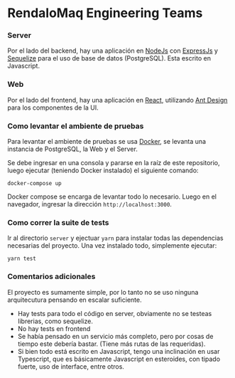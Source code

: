 # RendaloMaq Engineering Teams

### Server
Por el lado del backend, hay una aplicación en [NodeJs](https://nodejs.org/) con [ExpressJs](https://expressjs.com/) y 
[Sequelize](https://sequelize.org/) para el uso de base de datos (PostgreSQL). Esta escrito en Javascript.

### Web
Por el lado del frontend, hay una aplicación en [React](https://reactjs.org/), utilizando [Ant Design](https://ant.design/) para los componentes de la UI.

### Como levantar el ambiente de pruebas
Para levantar el ambiente de pruebas se usa [Docker](https://www.docker.com/), se levanta una instancia de PostgreSQL, la 
Web  y el Server.

Se debe ingresar en una consola y pararse en la raíz de este repositorio, luego ejecutar (teniendo Docker instalado) el siguiente comando:

`docker-compose up`

Docker compose se encarga de levantar todo lo necesario. Luego en el navegador, ingresar la dirección `http://localhost:3000`.

### Como correr la suite de tests
Ir al directorio `server` y ejectuar `yarn` para instalar todas las dependencias necesarias del proyecto.
Una vez instalado todo, simplemente ejecutar:

`yarn test`

### Comentarios adicionales
El proyecto es sumamente simple, por lo tanto no se uso ninguna arquitecutura pensando en escalar suficiente.

* Hay tests para todo el código en server, obviamente no se testeas librerias, como sequelize.
* No hay tests en frontend
* Se había pensado en un servicio más completo, pero por cosas de tiempo este debería bastar. (Tiene más rutas de las requeridas).
* Si bien todo está escrito en Javascript, tengo una inclinación en usar Typescript, que es básicamente Javascript en esteroides, con tipado fuerte, uso de interface, entre otros.